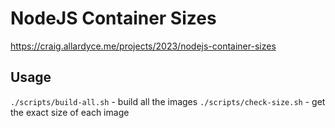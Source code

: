 # NodeJS Container Sizes

https://craig.allardyce.me/projects/2023/nodejs-container-sizes

## Usage

`./scripts/build-all.sh` - build all the images
`./scripts/check-size.sh` - get the exact size of each image
